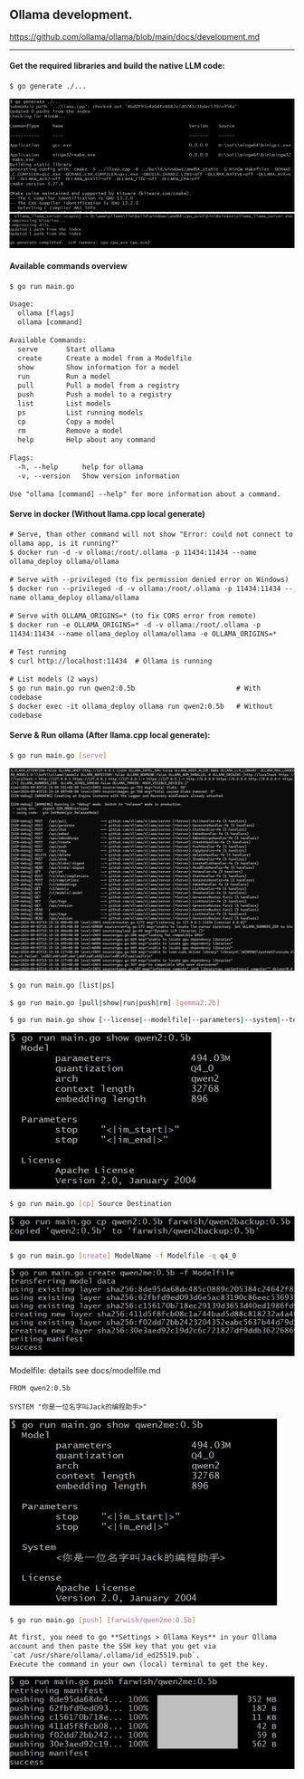 
## Ollama development.

https://github.com/ollama/ollama/blob/main/docs/development.md

---

#### Get the required libraries and build the native LLM code:

```bash
$ go generate ./...
```

![go_generate_start](ollama_go_generate_start.jpg)
![go_generate_finish](ollama_go_generate_finish.jpg)

#### Available commands overview

```bash
$ go run main.go
```

```
Usage:
  ollama [flags]
  ollama [command]

Available Commands:
  serve       Start ollama
  create      Create a model from a Modelfile
  show        Show information for a model
  run         Run a model
  pull        Pull a model from a registry
  push        Push a model to a registry
  list        List models
  ps          List running models
  cp          Copy a model
  rm          Remove a model
  help        Help about any command

Flags:
  -h, --help      help for ollama
  -v, --version   Show version information

Use "ollama [command] --help" for more information about a command.
```

#### Serve in docker (Without llama.cpp local generate)

```
# Serve, than other command will not show "Error: could not connect to ollama app, is it running?"
$ docker run -d -v ollama:/root/.ollama -p 11434:11434 --name ollama_deploy ollama/ollama

# Serve with --privileged (to fix permission denied error on Windows)
$ docker run --privileged -d -v ollama:/root/.ollama -p 11434:11434 --name ollama_deploy ollama/ollama

# Serve with OLLAMA_ORIGINS=* (to fix CORS error from remote)
$ docker run -e OLLAMA_ORIGINS=* -d -v ollama:/root/.ollama -p 11434:11434 --name ollama_deploy ollama/ollama -e OLLAMA_ORIGINS=*

# Test running
$ curl http://localhost:11434  # Ollama is running

# List models (2 ways)
$ go run main.go run qwen2:0.5b                         # With codebase
$ docker exec -it ollama_deploy ollama run qwen2:0.5b   # Without codebase
```

#### Serve & Run ollama (After llama.cpp local generate):

```bash
$ go run main.go [serve]
```
![go_run_main.go_serve](ollama_go_run_main.go_serve.jpg)

```bash
$ go run main.go [list|ps]
```

```bash
$ go run main.go [pull|show|run|push|rm] [gemma2:2b]
```

```bash
$ go run main.go show [--license|--modelfile|--parameters|--system|--template] [gemma2:2b]
```

![ollama_show_model](ollama_show_model.jpg)

```bash
$ go run main.go [cp] Source Destination
```
![ollama_cp_model](ollama_cp_model.jpg)

```bash
$ go run main.go [create] ModelName -f Modelfile -q q4_0
```

![ollama_create_model](ollama_create_model.jpg)

Modelfile: details see docs/modelfile.md
```
FROM qwen2:0.5b

SYSTEM "你是一位名字叫Jack的编程助手>"
```
![ollama_show_model_created](ollama_show_model_created.jpg)


```bash
$ go run main.go [push] [farwish/qwen2me:0.5b]
```
``` 
At first, you need to go **Settings > Ollama Keys** in your Ollama account and then paste the SSH key that you get via
`cat /usr/share/ollama/.ollama/id_ed25519.pub`.
Execute the command in your own (local) terminal to get the key.
```

![ollama_push_model](ollama_push_model.jpg)





